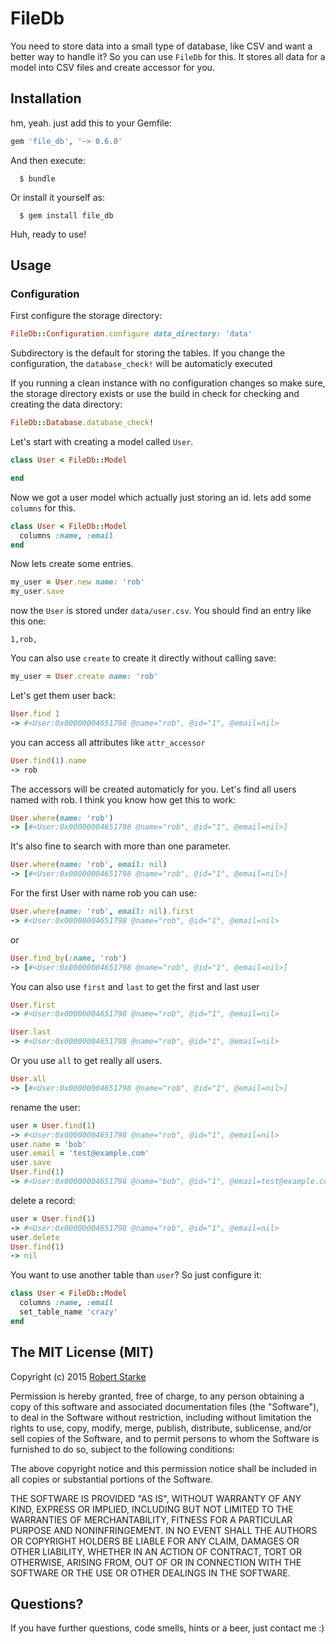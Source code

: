 # FileDb

You need to store data into a small type of database, like CSV and want a better way to handle it? So you can use `FileDb` for this. It stores all data for a model into CSV files and create accessor for you.

## Installation

hm, yeah. just add this to your Gemfile:

```ruby
gem 'file_db', '~> 0.6.0'
```

And then execute:
```
  $ bundle
```
Or install it yourself as:
```
  $ gem install file_db
```

Huh, ready to use!

## Usage

### Configuration

First configure the storage directory:

```ruby
FileDb::Configuration.configure data_directory: 'data'
```
Subdirectory is the default for storing the tables. If you change the configuration, the `database_check!` will be automaticly executed

If you running a clean instance with no configuration changes so make sure, the storage directory exists or use the build in check for checking and creating the data directory:
```ruby
FileDb::Database.database_check!
```

Let's start with creating a model called `User`.

```ruby
class User < FileDb::Model

end
```

Now we got a user model which actually just storing an id. lets add some `columns` for this.

```ruby
class User < FileDb::Model
  columns :name, :email
end
```

Now lets create some entries.

```ruby
my_user = User.new name: 'rob'
my_user.save
```
now the `User` is stored under `data/user.csv`. You should find an entry like this one:

```
1,rob,
```

You can also use `create` to create it directly without calling save:


```ruby
my_user = User.create name: 'rob'
```

Let's get them user back:
```ruby
User.find 1
-> #<User:0x00000004651798 @name="rob", @id="1", @email=nil>
```

you can access all attributes like `attr_accessor`

```ruby
User.find(1).name
-> rob
```

The accessors will be created automaticly for you.
Let's find all users named with rob. I think you know how get this to work:

```ruby
User.where(name: 'rob')
-> [#<User:0x00000004651798 @name="rob", @id="1", @email=nil>]
```

It's also fine to search with more than one parameter.

```ruby
User.where(name: 'rob', email: nil)
-> [#<User:0x00000004651798 @name="rob", @id="1", @email=nil>]
```

For the first User with name rob you can use:

```ruby
User.where(name: 'rob', email: nil).first
-> #<User:0x00000004651798 @name="rob", @id="1", @email=nil>
```

or

```ruby
User.find_by(:name, 'rob')
-> [#<User:0x00000004651798 @name="rob", @id="1", @email=nil>]
```


You can also use `first` and `last` to get the first and last user
```ruby
User.first
-> #<User:0x00000004651798 @name="rob", @id="1", @email=nil>
```

```ruby
User.last
-> #<User:0x00000004651798 @name="rob", @id="1", @email=nil>
```

Or you use `all` to get really all users.

```ruby
User.all
-> [#<User:0x00000004651798 @name="rob", @id="1", @email=nil>]
```

rename the user:

```ruby
user = User.find(1)
-> #<User:0x00000004651798 @name="rob", @id="1", @email=nil>
user.name = 'bob'
user.email = 'test@example.com'
user.save
User.find(1)
-> #<User:0x00000004651798 @name="bob", @id="1", @email=test@example.com>
```

delete a record:

```ruby
user = User.find(1)
-> #<User:0x00000004651798 @name="rob", @id="1", @email=nil>
user.delete
User.find(1)
-> nil
```


You want to use another table than `user`? So just configure it:

```ruby
class User < FileDb::Model
  columns :name, :email
  set_table_name 'crazy'
end
```

## The MIT License (MIT)

Copyright (c) 2015  [Robert Starke](robertst81+github@gmail.com)

Permission is hereby granted, free of charge, to any person obtaining a copy
of this software and associated documentation files (the "Software"), to deal
in the Software without restriction, including without limitation the rights
to use, copy, modify, merge, publish, distribute, sublicense, and/or sell
copies of the Software, and to permit persons to whom the Software is
furnished to do so, subject to the following conditions:

The above copyright notice and this permission notice shall be included in
all copies or substantial portions of the Software.

THE SOFTWARE IS PROVIDED "AS IS", WITHOUT WARRANTY OF ANY KIND, EXPRESS OR
IMPLIED, INCLUDING BUT NOT LIMITED TO THE WARRANTIES OF MERCHANTABILITY,
FITNESS FOR A PARTICULAR PURPOSE AND NONINFRINGEMENT. IN NO EVENT SHALL THE
AUTHORS OR COPYRIGHT HOLDERS BE LIABLE FOR ANY CLAIM, DAMAGES OR OTHER
LIABILITY, WHETHER IN AN ACTION OF CONTRACT, TORT OR OTHERWISE, ARISING FROM,
OUT OF OR IN CONNECTION WITH THE SOFTWARE OR THE USE OR OTHER DEALINGS IN
THE SOFTWARE.

## Questions?

If you have further questions, code smells, hints or a beer, just contact me :)
